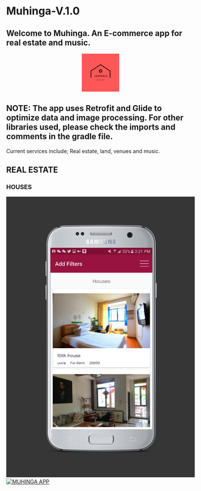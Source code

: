 # Muhinga-V.1.0


<p align="center"> <H2> Welcome to Muhinga. An E-commerce app for real estate and music.</H2> </p>


<p align="center"><img width=20% src="https://github.com/adiray/Muhinga-V.1.0/blob/master/Art/Untitled%20design%20(2).png" title="MUHINGA" alt="MUHINGA APP"></p>



## NOTE: The app uses Retrofit and Glide to optimize data and image processing. For other libraries used, please check the imports and comments in the gradle file.

Current services include;
Real estate, land, venues and music.


<h2>REAL ESTATE</h2>
 
 <h3>HOUSES</h3>

<a href="https://adiray1.wixsite.com/adibakuraymond"><img src="https://github.com/adiray/Muhinga-V.1.0/blob/master/Art/houses%20screen%20s7.png" title="MUHINGA" alt="MUHINGA APP"></a>
<a href="https://adiray1.wixsite.com/adibakuraymond"><img src="https://github.com/adiray/Muhinga-V.1.0/blob/master/Art/land%20screen%20s7.png" title="MUHINGA" alt="MUHINGA APP"></a>

